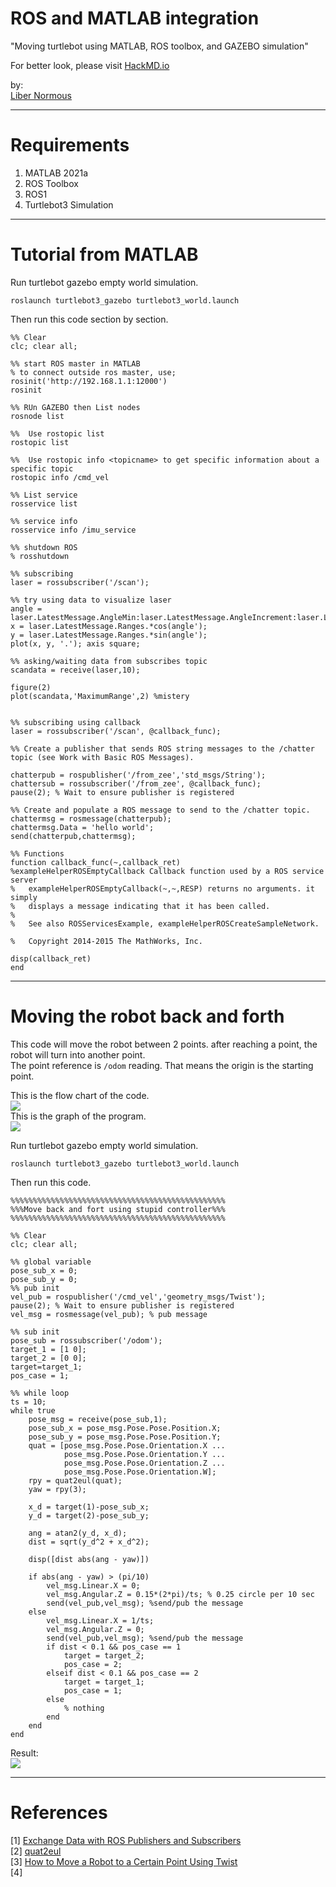 # ROS and MATLAB integration  

"Moving turtlebot using MATLAB, ROS toolbox, and GAZEBO simulation"  

For better look, please visit [HackMD.io](https://hackmd.io/@libernormous/matlab_ros_turtlebot)  

by:  
[Liber Normous](https://hackmd.io/@libernormous)  

---

# Requirements  

1. MATLAB 2021a  
2. ROS Toolbox  
3. ROS1  
4. Turtlebot3 Simulation  

----

# Tutorial from MATLAB  

Run turtlebot gazebo empty world simulation.  
```bash=
roslaunch turtlebot3_gazebo turtlebot3_world.launch
```
Then run this code section by section.  

 
```c=
%% Clear 
clc; clear all;

%% start ROS master in MATLAB
% to connect outside ros master, use; rosinit('http://192.168.1.1:12000')
rosinit

%% RUn GAZEBO then List nodes
rosnode list

%%  Use rostopic list
rostopic list

%%  Use rostopic info <topicname> to get specific information about a specific topic
rostopic info /cmd_vel   

%% List service
rosservice list

%% service info
rosservice info /imu_service

%% shutdown ROS
% rosshutdown

%% subscribing
laser = rossubscriber('/scan');

%% try using data to visualize laser
angle = laser.LatestMessage.AngleMin:laser.LatestMessage.AngleIncrement:laser.LatestMessage.AngleMax;
x = laser.LatestMessage.Ranges.*cos(angle');
y = laser.LatestMessage.Ranges.*sin(angle');
plot(x, y, '.'); axis square;

%% asking/waiting data from subscribes topic
scandata = receive(laser,10);

figure(2)
plot(scandata,'MaximumRange',2) %mistery


%% subscribing using callback
laser = rossubscriber('/scan', @callback_func);

%% Create a publisher that sends ROS string messages to the /chatter topic (see Work with Basic ROS Messages).

chatterpub = rospublisher('/from_zee','std_msgs/String');
chattersub = rossubscriber('/from_zee', @callback_func);
pause(2); % Wait to ensure publisher is registered

%% Create and populate a ROS message to send to the /chatter topic.
chattermsg = rosmessage(chatterpub);
chattermsg.Data = 'hello world';
send(chatterpub,chattermsg);

%% Functions
function callback_func(~,callback_ret)
%exampleHelperROSEmptyCallback Callback function used by a ROS service server
%   exampleHelperROSEmptyCallback(~,~,RESP) returns no arguments. it simply
%   displays a message indicating that it has been called.
%
%   See also ROSServicesExample, exampleHelperROSCreateSampleNetwork.

%   Copyright 2014-2015 The MathWorks, Inc.

disp(callback_ret)
end

```

---

# Moving the robot back and forth  

This code will move the robot between 2 points. after reaching a point, the robot will turn into another point.  
The point reference is `/odom` reading.  That means the origin is the starting point.  

This is the flow chart of the code.  
![](https://i.imgur.com/LkCZCBh.png)  
This is the graph of the program.  
![](https://i.imgur.com/bEq28hs.png)  

Run turtlebot gazebo empty world simulation.  
```bash=
roslaunch turtlebot3_gazebo turtlebot3_world.launch
```

Then run this code.  
```c=
%%%%%%%%%%%%%%%%%%%%%%%%%%%%%%%%%%%%%%%%%%%%%%%%
%%%Move back and fort using stupid controller%%%
%%%%%%%%%%%%%%%%%%%%%%%%%%%%%%%%%%%%%%%%%%%%%%%%

%% Clear 
clc; clear all;

%% global variable
pose_sub_x = 0;
pose_sub_y = 0;
%% pub init
vel_pub = rospublisher('/cmd_vel','geometry_msgs/Twist');
pause(2); % Wait to ensure publisher is registered
vel_msg = rosmessage(vel_pub); % pub message

%% sub init
pose_sub = rossubscriber('/odom');
target_1 = [1 0];
target_2 = [0 0];
target=target_1;
pos_case = 1;

%% while loop
ts = 10;
while true
    pose_msg = receive(pose_sub,1);
    pose_sub_x = pose_msg.Pose.Pose.Position.X;
    pose_sub_y = pose_msg.Pose.Pose.Position.Y;
    quat = [pose_msg.Pose.Pose.Orientation.X ...
            pose_msg.Pose.Pose.Orientation.Y ...
            pose_msg.Pose.Pose.Orientation.Z ...
            pose_msg.Pose.Pose.Orientation.W];
    rpy = quat2eul(quat);
    yaw = rpy(3);
    
    x_d = target(1)-pose_sub_x;
    y_d = target(2)-pose_sub_y;
    
    ang = atan2(y_d, x_d);
    dist = sqrt(y_d^2 + x_d^2);
    
    disp([dist abs(ang - yaw)])
    
    if abs(ang - yaw) > (pi/10)
        vel_msg.Linear.X = 0;
        vel_msg.Angular.Z = 0.15*(2*pi)/ts; % 0.25 circle per 10 sec
        send(vel_pub,vel_msg); %send/pub the message
    else
        vel_msg.Linear.X = 1/ts;
        vel_msg.Angular.Z = 0;
        send(vel_pub,vel_msg); %send/pub the message
        if dist < 0.1 && pos_case == 1
            target = target_2;
            pos_case = 2;
        elseif dist < 0.1 && pos_case == 2
            target = target_1;
            pos_case = 1;
        else
            % nothing
        end
    end
end

```

Result:  
![](https://i.imgur.com/85dG3qo.png)  



---

# References

[1] [Exchange Data with ROS Publishers and Subscribers](https://www.mathworks.com/help/ros/ug/exchange-data-with-ros-publishers-and-subscribers.html)  
[2] [quat2eul](https://www.mathworks.com/help/robotics/ref/quat2eul.html)  
[3] [How to Move a Robot to a Certain Point Using Twist](https://www.youtube.com/watch?v=eJ4QPrYqMlw)   
[4]  
